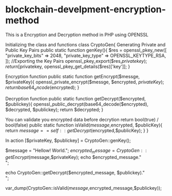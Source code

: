 # blockchain-develpment-encryption-method
This is a Encryption and Decryption method in PHP using OPENSSL

Initializing the class and functions
class CryptoGen{ 
Generating Private and Public Key Pairs
	public static function genKey(){
		$res = openssl_pkey_new([
			"private_key_bits" => 2048,
			"private_key_type" => OPENSSL_KEYTYPE_RSA,
		]);
		//Exporting the Key Pairs
		openssl_pkey_export($res,$privatekey);
		return [$privatekey, openssl_pkey_get_details($res)['key']];
	}
	
Encryption function
	public static function getEncrypt($messge, $privateKey){
		openssl_private_encrypt($messge, $encrypted, $privateKey);
		return base64_encode($encrypted);
	}
	
Decryption function
	public static function getDecrypt($encrypted, $publickey){
		openssl_public_decrypt(base64_decode($encrypted), $decrypted, $publickey);
		return $decrypted;
	}
	
You can validate you encrypted data before decrytion return bool(true) / bool(false)
	public static function isValid($message,$encrypted, $publicKey){
		return $message == self::getDecrypt($encrypted,$publicKey);
	}
}

In action
[$privateKey, $publickey] = CryptoGen::genKey();

$message = "Hellow! World.";
$encrypted_message = CryptoGen::getEncrypt($message,$privateKey);
echo $encrypted_message."<br/>";

echo CryptoGen::getDecrypt($encrypted_message, $publickey)."<br/>";

var_dump(CryptoGen::isValid($message,$encrypted_message,$publickey));


